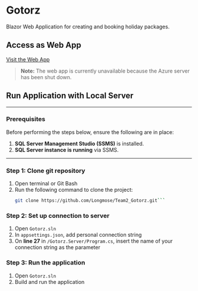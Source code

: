 # Gotorz
Blazor Web Application for creating and booking holiday packages.

## Access as Web App
[Visit the Web App](https://team2-gotorz-bdd8h9bratemd2cc.northeurope-01.azurewebsites.net)
> **Note:** The web app is currently unavailable because the Azure server has been shut down.

## Run Application with Local Server
___
### Prerequisites
Before performing the steps below, ensure the following are in place:
1. **SQL Server Management Studio (SSMS)** is installed.
2. **SQL Server instance is running** via SSMS.
___
### Step 1: Clone git repository
1. Open terminal or Git Bash
2. Run the following command to clone the project:
   ```bash
   git clone https://github.com/Longmose/Team2_Gotorz.git```

### Step 2: Set up connection to server
1. Open `Gotorz.sln`
2. In `appsettings.json`, add personal connection string
3. On **line 27** in `/Gotorz.Server/Program.cs`, insert the name of your connection string as the parameter

### Step 3: Run the application
1. Open `Gotorz.sln`
2. Build and run the application
